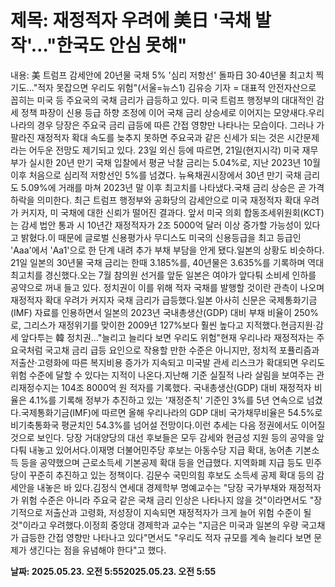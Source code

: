 # **제목: 재정적자 우려에 美日 '국채 발작'…"한국도 안심 못해"**

  내용: 美 트럼프 감세안에 20년물 국채 5% '심리 저항선' 돌파日 30·40년물 최고치 찍기도…"적자 못잡으면 우리도 위험"(서울=뉴스1) 김유승 기자 = 대표적 안전자산으로 꼽히는 미국 등 주요국의 국채 금리가 급등하고 있다. 미국 트럼프 행정부의 대대적인 감세 정책 파장이 신용 등급 하향 조정에 이어 국채 금리 상승세로 이어지는 모양새다.우리나라의 경우 당장은 주요국 금리 급등에 따른 간접 영향만 나타나는 모습이다. 그러나 가팔라진 재정적자 확대 속도를 늦추지 못하면 주요국과 같은 신세가 되는 것은 시간문제라는 어두운 전망도 제기되고 있다. 23일 외신 등에 따르면, 21일(현지시각) 미국 재무부가 실시한 20년 만기 국채 입찰에서 평균 낙찰 금리는 5.04%로, 지난 2023년 10월 이후 처음으로 심리적 저항선인 5%를 넘겼다. 뉴욕채권시장에서 30년 만기 국채 금리도 5.09%에 거래를 마쳐 2023년 말 이후 최고치를 나타냈다.국채 금리 상승은 곧 가격 하락을 의미한다. 최근 트럼프 행정부와 공화당의 감세안으로 미국 재정적자 확대 우려가 커지자, 미 국채에 대한 신뢰가 떨어진 결과다. 앞서 미국 의회 합동조세위원회(KCT)는 감세 법안 통과 시 10년간 재정적자가 2조 5000억 달러 이상 증가할 가능성이 있다고 밝혔다.이 때문에 글로벌 신용평가사 무디스도 미국의 신용등급을 최고 등급인 'Aaa'에서 'Aa1'으로 한 단계 내려 추가 부채 부담을 안게 됐다.일본의 상황도 비슷하다. 21일 일본의 30년물 국채 금리는 한때 3.185%를, 40년물은 3.635%를 기록하며 역대 최고치를 경신했다.오는 7월 참의원 선거를 앞둔 일본은 여야가 앞다퉈 소비세 인하를 공약으로 꺼내 들고 있다. 정치권이 이를 위해 적자 국채를 발행할 것이란 관측이 나오며 재정적자 확대 우려가 커지자 국채 금리가 급등했다.일본 아사히 신문은 국제통화기금(IMF) 자료를 인용하면서 일본의 2023년 국내총생산(GDP) 대비 부채 비율이 250%로, 그리스가 재정위기를 맞이한 2009년 127%보다 훨씬 높다고 지적했다.현금지원·감세 앞다투는 韓 정치권…"늘리고 늘리다 보면 우리도 위험"현재 우리나라 재정적자는 주요국처럼 국고채 금리 급등 요인으로 작용할 만한 수준은 아니지만, 정치적 포퓰리즘과 저출산·고령화에 따른 복지비용 증가가 지속되고 미국발 관세 리스크가 확대되면 우리도 위험 수준에 달할 수 있다는 지적이 나온다.지난해 기준 실질적 나라 살림을 보여주는 관리재정수지는 104조 8000억 원 적자를 기록했다. 국내총생산(GDP) 대비 재정적자 비율은 4.1%를 기록해 정부가 추진하고 있는 '재정준칙' 기준인 3%를 5년 연속으로 넘겼다.국제통화기금(IMF)에 따르면 올해 우리나라의 GDP 대비 국가채무비율은 54.5%로 비기축통화국 평균치인 54.3%를 넘어설 전망이다.이런 추세는 다음 정권에서도 이어질 것으로 보인다. 당장 거대양당의 대선 후보들은 모두 감세와 현금성 지원 등의 공약을 앞다퉈 내놓고 있어서다.이재명 더불어민주당 후보는 아동수당 지급 확대, 농어촌 기본소득 등을 공약했으며 근로소득세 기본공제 확대 등을 언급했다. 지역화폐 지급 등도 민주당이 꾸준히 추진하고 있는 정책이다. 김문수 국민의힘 후보도 소득세 공제 확대 등의 감세안을 내놓은 바 있다.김정식 연세대 경제학부 명예교수는 "당장 국가부채와 재정적자가 위험 수준은 아니라 주요국 같은 국채 금리 인상은 나타나지 않을 것"이라면서도 "장기적으로 저출산과 고령화, 저성장이 지속되면 재정적자가 크게 늘어 위험 수준이 될 것"이라고 우려했다.이정희 중앙대 경제학과 교수는 "지금은 미국과 일본의 우량 국고채가 급등한 간접 영향만 나타나고 있다"면서도 "우리도 적자 규모를 계속 늘리다 보면 문제가 생긴다는 점을 유념해야 한다"고 했다.

  **날짜: 2025.05.23. 오전 5:552025.05.23. 오전 5:55**